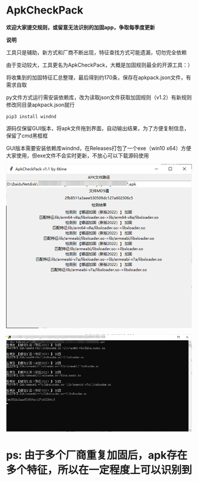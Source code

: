 # ApkCheckPack

**欢迎大家提交规则，或留意无法识别的加固app，争取每季度更新**

**说明**

工具只是辅助，新方式和厂商不断出现，特征查找方式可能遗漏，切勿完全依赖

由于变动较大，工具更名为ApkCheckPack，大概是加固规则最全的开源工具：）

将收集到的加固特征汇总整理，最后得到约170条，保存在apkpack.json文件，有需求自取

py文件方式运行需安装依赖库，改为读取json文件获取加固规则（v1.2）有新规则修改同目录apkpack.json就行

```
pip3 install windnd
```

源码仅保留GUI版本，将apk文件拖到界面，自动输出结果，为了方便复制信息，保留了cmd黑框框

GUI版本需要安装依赖库windnd，在Releases打包了一个exe（win10 x64）方便大家使用，但exe文件不会实时更新，不放心可以下载源码使用

![gui1](gui1.png)

![cmd1](cmd1.png)


# ps: 由于多个厂商重复加固后，apk存在多个特征，所以在一定程度上可以识别到

